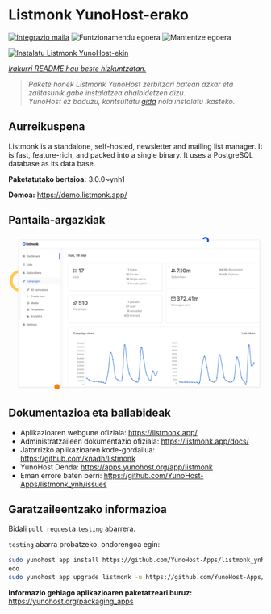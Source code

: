 <!--
Ohart ongi: README hau automatikoki sortu da <https://github.com/YunoHost/apps/tree/master/tools/readme_generator>ri esker
EZ editatu eskuz.
-->

# Listmonk YunoHost-erako

[![Integrazio maila](https://dash.yunohost.org/integration/listmonk.svg)](https://dash.yunohost.org/appci/app/listmonk) ![Funtzionamendu egoera](https://ci-apps.yunohost.org/ci/badges/listmonk.status.svg) ![Mantentze egoera](https://ci-apps.yunohost.org/ci/badges/listmonk.maintain.svg)

[![Instalatu Listmonk YunoHost-ekin](https://install-app.yunohost.org/install-with-yunohost.svg)](https://install-app.yunohost.org/?app=listmonk)

*[Irakurri README hau beste hizkuntzatan.](./ALL_README.md)*

> *Pakete honek Listmonk YunoHost zerbitzari batean azkar eta zailtasunik gabe instalatzea ahalbidetzen dizu.*  
> *YunoHost ez baduzu, kontsultatu [gida](https://yunohost.org/install) nola instalatu ikasteko.*

## Aurreikuspena

Listmonk is a standalone, self-hosted, newsletter and mailing list manager. It is fast, feature-rich, and packed into a single binary. It uses a PostgreSQL database as its data base.


**Paketatutako bertsioa:** 3.0.0~ynh1

**Demoa:** <https://demo.listmonk.app/>

## Pantaila-argazkiak

![Listmonk(r)en pantaila-argazkia](./doc/screenshots/screenshot.png)

## Dokumentazioa eta baliabideak

- Aplikazioaren webgune ofiziala: <https://listmonk.app/>
- Administratzaileen dokumentazio ofiziala: <https://listmonk.app/docs/>
- Jatorrizko aplikazioaren kode-gordailua: <https://github.com/knadh/listmonk>
- YunoHost Denda: <https://apps.yunohost.org/app/listmonk>
- Eman errore baten berri: <https://github.com/YunoHost-Apps/listmonk_ynh/issues>

## Garatzaileentzako informazioa

Bidali `pull request`a [`testing` abarrera](https://github.com/YunoHost-Apps/listmonk_ynh/tree/testing).

`testing` abarra probatzeko, ondorengoa egin:

```bash
sudo yunohost app install https://github.com/YunoHost-Apps/listmonk_ynh/tree/testing --debug
edo
sudo yunohost app upgrade listmonk -u https://github.com/YunoHost-Apps/listmonk_ynh/tree/testing --debug
```

**Informazio gehiago aplikazioaren paketatzeari buruz:** <https://yunohost.org/packaging_apps>
